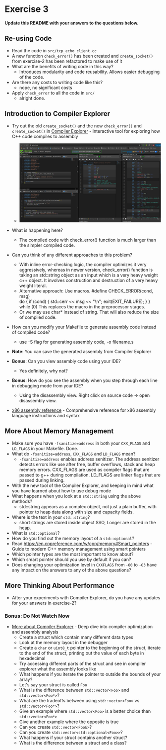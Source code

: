 # Exercise 3

**Update this README with your answers to the questions below.**

## Re-using Code

- Read the code in `src/tcp_echo_client.cc`
- A new function `check_error()` has been created and `create_socket()` from 
  exercise-2 has been refactored to make use of it
- What are the benefits of writing code in this way?
  - Introduces modularity and code reusability. Allows easier debugging of the code.
- Are there any costs to writing code like this?
  - nope, no significant costs
- Apply `check_error` to all the code in `src/`
  - alright done.

## Introduction to Compiler Explorer

- Try out the old `create_socket()` and the new `check_error()` and 
  `create_socket()` in [Compiler Explorer](https://godbolt.org) - Interactive tool for exploring how C++ code compiles to assembly
  - ![alt text](image.png)
- What is happening here?
  - The compiled code with check_error() function is much larger than the simpler compiled code.
- Can you think of any different approaches to this problem?
  - With inline error-checking logic, the compiler optimizes it very aggressively, whereas in newer version, check_error() function is taking an std::string object as an input which is a very heavy weight c++ object. It involves construction and destruction of a very heavy weight literal.
  - Alternative approach: Use macros.
  #define CHECK_ERROR(cond, msg) \
  do { if (cond) { std::cerr << msg << "\n"; exit(EXIT_FAILURE); } } while (0)
  This replaces the macro in the preprocessor stages.
  - Or we may use char* instead of string. That will also reduce the size of compiled code.
- How can you modify your Makefile to generate assembly code instead of compiled code?
  - use -S flag for generating assembly code, -o filename.s

- **Note**: You can save the generated assembly from Compiler Explorer
- **Bonus**: Can you view assembly code using your IDE?
  - Yes definitely, why not?
- **Bonus**: How do you see the assembly when you step through each line in debugging mode from your IDE?
  - Using the disassembly view. Right click on source code -> open disassembly view.
- [x86 assembly reference](http://ref.x86asm.net/) - Comprehensive reference 
  for x86 assembly language instructions and syntax

## More About Memory Management

- Make sure you have `-fsanitize=address` in both your `CXX_FLAGS` and 
  `LD_FLAGS` in your Makefile. Done.
- What do `-fsanitize=address`, `CXX_FLAGS` and `LD_FLAGS` mean?
  - `-fsanitize=address` enables address senitizer. 
  The address senitizer detects errors like use after free, buffer overflows, stack and heap memory errors.
  CXX_FLAGS are used as compiler flags that are passed to g++ during compilation.
  LD_FLAGS are linker flags that are passed during linking.
- With the new tool of the Compiler Explorer, and keeping in mind what you have learned about how to use debug mode
- What happens when you look at a `std::string` using the above methods?
  - std::string appears as a complex object, not just a plain buffer, with pointer to heap data along with size and capacity fields.
- Where is the text in your `std::string`?
  - short strings are stored inside object SSO, Longer are stored in the heap.
- What is `std::optional`?
- How do you find out the memory layout of a `std::optional`?
- Read https://en.cppreference.com/w/cpp/memory#Smart_pointers - Guide to 
  modern C++ memory management using smart pointers
- Which pointer types are the most important to know about?
- Which smart pointer should you use by default if you can?
- Does changing your optimization level in `CXXFLAGS` from `-O0` to `-O3` have any impact on the answers to any of the above questions?

## More Thinking About Performance

- After your experiments with Compiler Explorer, do you have any updates for
  your answers in exercise-2?

### Bonus: Do Not Watch Now 

- [More about Compiler Explorer](https://www.youtube.com/watch?v=bSkpMdDe4g4) - 
  Deep dive into compiler optimization and assembly analysis
  - Create a struct which contain many different data types
  - Look at the memory layout in the debugger
  - Create a `char` or `uint8_t` pointer to the beginning of the struct, 
    iterate to the end of the struct, printing out the value of each byte in 
    hexadecimal
  - Try accessing different parts of the struct and see in compiler explorer
    what the assembly looks like
  - What happens if you iterate the pointer to outside the bounds of your
    array?
  - Let's say your struct is called `Foo`
  - What is the difference between `std::vector<Foo>` and `std::vector<Foo*>`?
  - What are the tradeoffs between using `std::vector<Foo>` vs 
    `std::vector<Foo*>`? 
  - Give an example where `std::vector<Foo>` is a better choice than 
    `std::vector<Foo*>`
  - Give another example where the opposite is true
  - Can you create `std::vector<Foo&>`? 
  - Can you create `std::vector<std::optional<Foo>>`?
  - What happens if your struct contains another struct?
  - What is the difference between a struct and a class?